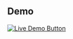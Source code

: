 ## Demo

<a href="https://vaibhavk10.github.io/Food-Express/" target="_blank">
  <img src="https://img.shields.io/badge/Live%20Demo-Click%20Here-orange?style=for-the-badge" alt="Live Demo Button"/>
</a>
